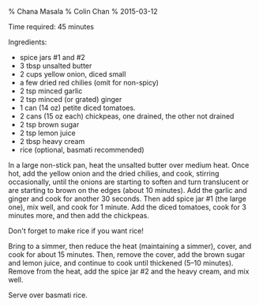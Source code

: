 % Chana Masala
% Colin Chan
% 2015-03-12

Time required: 45 minutes

Ingredients:

*   spice jars #1 and #2
*   3 tbsp unsalted butter
*   2 cups yellow onion, diced small
*   a few dried red chilies (omit for non-spicy)
*   2 tsp minced garlic
*   2 tsp minced (or grated) ginger
*   1 can (14 oz) petite diced tomatoes.
*   2 cans (15 oz each) chickpeas, one drained, the other not drained
*   2 tsp brown sugar
*   2 tsp lemon juice
*   2 tbsp heavy cream
*   rice (optional, basmati recommended)

In a large non-stick pan, heat the unsalted butter over medium heat.  Once hot,
add the yellow onion and the dried chilies, and cook, stirring occasionally,
until the onions are starting to soften and turn translucent or are starting to
brown on the edges (about 10 minutes).  Add the garlic and ginger and cook for
another 30 seconds.  Then add spice jar #1 (the large one), mix well, and cook
for 1 minute.  Add the diced tomatoes, cook for 3 minutes more, and then add the
chickpeas.

Don't forget to make rice if you want rice!

Bring to a simmer, then reduce the heat (maintaining a simmer), cover, and cook
for about 15 minutes.  Then, remove the cover, add the brown sugar and lemon
juice, and continue to cook until thickened (5–10 minutes).  Remove from the
heat, add the spice jar #2 and the heavy cream, and mix well.

Serve over basmati rice.
